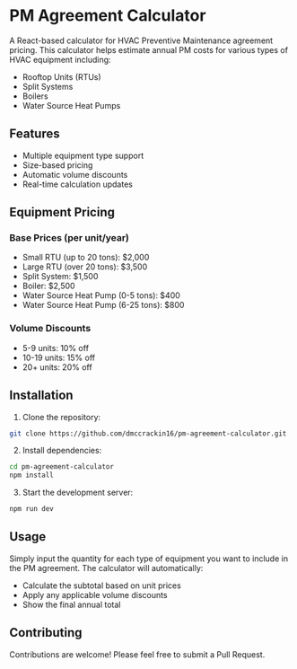 # PM Agreement Calculator

A React-based calculator for HVAC Preventive Maintenance agreement pricing. This calculator helps estimate annual PM costs for various types of HVAC equipment including:

- Rooftop Units (RTUs)
- Split Systems
- Boilers
- Water Source Heat Pumps

## Features

- Multiple equipment type support
- Size-based pricing
- Automatic volume discounts
- Real-time calculation updates

## Equipment Pricing

### Base Prices (per unit/year)
- Small RTU (up to 20 tons): $2,000
- Large RTU (over 20 tons): $3,500
- Split System: $1,500
- Boiler: $2,500
- Water Source Heat Pump (0-5 tons): $400
- Water Source Heat Pump (6-25 tons): $800

### Volume Discounts
- 5-9 units: 10% off
- 10-19 units: 15% off
- 20+ units: 20% off

## Installation

1. Clone the repository:
```bash
git clone https://github.com/dmccrackin16/pm-agreement-calculator.git
```

2. Install dependencies:
```bash
cd pm-agreement-calculator
npm install
```

3. Start the development server:
```bash
npm run dev
```

## Usage

Simply input the quantity for each type of equipment you want to include in the PM agreement. The calculator will automatically:
- Calculate the subtotal based on unit prices
- Apply any applicable volume discounts
- Show the final annual total

## Contributing

Contributions are welcome! Please feel free to submit a Pull Request.